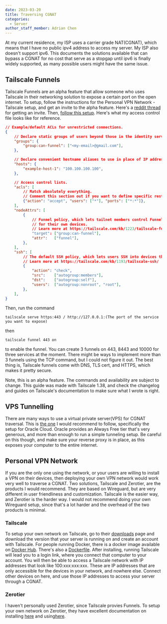 ```yaml
---
date: 2023-03-20
title: Traversing CGNAT 
categories:
  - Server
author_staff_member: Adrian Chen
---
```


At my current residence, my ISP uses a carrier grade NAT(CGNAT), which means that I have no public ipv4 address to access my server. My ISP also doesn't support ipv6. This documents the solutions available that can bypass a CGNAT for no cost that serve as a stopgap until ipv6 is finally widely supported, as many possible users might have the same issue. 

## Tailscale Funnels
Tailscale Funnels are an alpha feature that allow someone who uses Tailscale in their networking solution to expose a certain port on the open internet. To setup, follow the instructions for the Personal VPN Network - Tailscale setup, and get an invite to the alpha feature. Here's a [reddit thread](https://www.reddit.com/r/Tailscale/comments/105tvgo/the_funnel_invite_request_and_share_thread/) for getting an invite. Then, [follow this setup](https://tailscale.com/kb/1223/tailscale-funnel/). 
Here's what my access control file looks like for reference. 
```json
// Example/default ACLs for unrestricted connections.
{
	// Declare static groups of users beyond those in the identity service.
	"groups": {
		"group:can-funnel": ["<my-email>@gmail.com"],
	},

	// Declare convenient hostname aliases to use in place of IP addresses.
	"hosts": {
		"example-host-1": "100.100.100.100",
	},

	// Access control lists.
	"acls": [
		// Match absolutely everything.
		// Comment this section out if you want to define specific restrictions.
		{"action": "accept", "users": ["*"], "ports": ["*:*"]},
	],
	"nodeAttrs": [
		{
			// Funnel policy, which lets tailnet members control Funnel
			// for their own devices.
			// Learn more at https://tailscale.com/kb/1223/tailscale-funnel/
			"target": ["group:can-funnel"],
			"attr":   ["funnel"],
		},
	],
	"ssh": [
		// The default SSH policy, which lets users SSH into devices they own.
		// Learn more at https://tailscale.com/kb/1193/tailscale-ssh/
		{
			"action": "check",
			"src":    ["autogroup:members"],
			"dst":    ["autogroup:self"],
			"users":  ["autogroup:nonroot", "root"],
		},
	],
}
```
Then, run the command
```
tailscale serve https:443 / http://127.0.0.1:(The port of the service you want to expose)
```
then 
```
tailscale funnel 443 on
```
to enable the funnel. You can create 3 funnels on 443, 8443 and 10000 for three services at the moment. There might be ways to implement more than 3 funnels using the TCP command, but I could not figure it out. 
The best thing is, Tailscale funnels come with DNS, TLS cert, and HTTPS, which makes it pretty secure. 

Note, this is an alpha feature. The commands and availability are subject to change. This guide was made with Tailscale 1.38, and check the changelog and guides on Tailscale's documentation to make sure what I wrote is right. 

## VPS Tunnelling
There are many ways to use a virtual private server(VPS) for CGNAT traversal. This is [the one](https://github.com/mochman/Bypass_CGNAT) I would recommend to follow, specifically the setup for Oracle Cloud. Oracle provides an Always Free tier that's very generous, and more than enough to run a simple tunneling setup. Be careful on this though, and make sure your reverse proxy is in place, as this exposes your computer to the entire internet. 

## Personal VPN Network
If you are the only one using the network, or your users are willing to install a VPN on their devices, then deploying your own VPN network would work very well to traverse a CGNAT. Two solutions, Tailscale and Zerotier, are the products I would recommend. They are based on Wireguard, but are very different in user friendliness and customization. Tailscale is the easier way, and Zerotier is the harder way. I would not recommend doing your own Wireguard setup, since that's a lot harder and the overhead of the two products is minimal. 

### Tailscale
To setup your own network on Tailscale, go to their [downloads](https://tailscale.com/download/) page and download the version that your server is running on and create an account with Tailscale. 
For people running Docker, there is a docker image available on [Docker Hub](https://hub.docker.com/r/tailscale/tailscale). There's also a [Dockerfile](https://github.com/tailscale/tailscale/blob/main/Dockerfile). 
After installing, running Tailscale will lead you to a login link, where you connect that computer to your account. You will then be able to access a Tailscale network with IP addresses that look like 100:xxx:xxx:xxx. These are IP addresses that are only accessible for the devices in your network, and nowhere else. Connect other devices on here, and use those IP addresses to access your server through a CGNAT.  

### Zerotier
I haven't personally used Zerotier, since Tailscale provies Funnels. To setup your own network on Zerotier, they have excellent documentation on installing [here](https://www.zerotier.com/download/) and using[here](https://docs.zerotier.com/getting-started/getting-started). 